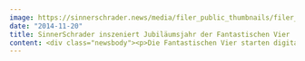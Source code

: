 ```yaml
---
image: https://sinnerschrader.news/media/filer_public_thumbnails/filer_public/d1/be/d1be7e0e-2011-4b14-a581-68cb2261a5ff/s2_teaser_fanta4_750x450_v02.jpg__480x288_q85_crop_subsampling-2_upscale.jpg
date: "2014-11-20"
title: SinnerSchrader inszeniert Jubiläumsjahr der Fantastischen Vier
content: <div class="newsbody"><p>Die Fantastischen Vier starten digital voll durch. Pünktlich zum neuen Album “Rekord” und dem 25-jährigen Bandjubiläum spendiert die Band sich und ihren Fans ein standesgemäßes digitales Zuhause.</p><p>Die neue <a href="http&#58;//diefantastischenvier.de/">diefantastischenvier.de</a> ist ein Kosmos rund um ein Vierteljahrhundert Bandgeschichte. Sie teilt sich in vier Bereiche, die Fans optisch wie inhaltlich jeweils in die Welt eines Bandmitglieds eintauchen lassen. Smudo, Thomas D, Michi Beck und And.Ypsilon haben sich dafür auf die Suche nach Erinnerungen, unveröffentlichten Videos oder Fotos aus den Anfangstagen gemacht und schufen daraus gemeinsam mit SinnerSchrader vier sehr persönliche Umgebungen.</p><p>SinnerSchrader übernahm Konzept, Design sowie Programmierung und entwickelte gemeinsam mit der Band eine Content-Strategie. Die Digitalagentur begleitete Die Fantastischen Vier über ein ganzes Jahr&#58; von einer dynamischen Landingpage zur ersten Single bis zum großen Relaunch zur Veröffentlichung des gesamten Albums.</p><p>“Wir haben eine Agentur gesucht, die kreatives Herz und technische Exzellenz zusammenbringt. SinnerSchrader war da unsere perfekte Wahl. Unser Dank gilt dem ganzen Team”, so Smudo, Die Fantastischen Vier.</p><p><a class="news-backlink" href="/de/"><svg class="svg-ico svg-ico--arrow-left"><use xlink&#58;href="#arrow-down"></use></svg>Zurück zur Presse Übersicht</a></p></div>
---
```

